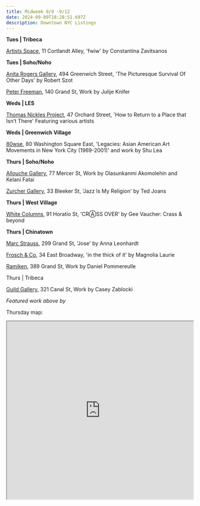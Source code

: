 ```yaml
---
title: Midweek 9/9 -9/12
date: 2024-09-09T18:28:51.697Z
description: Downtown NYC Listings
---
```

**Tues | T﻿ribeca**

[Artists Space](https://artistsspace.org/exhibitions/fwiw), 11 Cortlandt Alley, 'fwiw' by Constantina Zavitsanos

**Tues | S﻿oho/Noho**

[Anita Rogers Gallery](https://www.anitarogersgallery.com/exhibitions/robert-szot3), 494 Greenwich Street, 'The Picturesque Survival Of Other Days' by Robert Szot

[Peter Freeman](https://www.peterfreemaninc.com/exhibitions/julije-knifer), 140 Grand St, Work by Julije Knifer

**Weds | LES**

[Thomas Nickles Project](https://www.thomasnickles.com/exhibitions/36-how-to-return-to-a-place-that-isnt-juan-carlos-alom-javier-castro-paola/), 47 Orchard Street, 'How to Return to a Place that Isn’t There' Featuring various artists

**W﻿eds | Greenwich Village**

[80wse](https://80wse.org/), 80 Washington Square East, 'Legacies: Asian American Art Movements in New York City (1969-2001)' and work by Shu Lea

**T﻿hurs | Soho/Noho**

[Allouche Gallery](https://www.allouchegallery.com/exhibition/olasunkanmi-akomolehin-and-kelani-fatai/), 77 Mercer St, Work by Olasunkanmi Akomolehin and Kelani Fatai

[Zurcher Gallery](https://www.galeriezurcher.com/september-12-october-29-2024-ted-joans-jazz-is-my-religion), 33 Bleeker St, 'Jazz Is My Religion' by Ted Joans

**T﻿hurs | West Village**

[White Columns](https://whitecolumns.org/), 91 Horatio St, 'CRⒶSS OVER' by Gee Vaucher: Crass & beyond

**T﻿hurs | Chinatown**

[Marc Strauss](https://marcstraus.com/exhibitions/151-anna-leonhardt-jose/press_release_text/), 299 Grand St, 'Jose' by Anna Leonhardt

[Frosch & Co](https://froschandco.com/current), 34 East Broadway, 'in the thick of it' by Magnolia Laurie

[Ramiken](http://www.ramikencrucible.com/), 389 Grand St, Work by Daniel Pommereulle

T﻿hurs | Tribeca

[Guild Gallery](https://rwguildgalleryny.com/), 321 Canal St, Work by Casey Zablocki



*F﻿eatured work above by* 

T﻿hursday map:

<iframe src="https://www.google.com/maps/d/u/1/embed?mid=19Mjb8obI6hLwN7lDg9m5OlXYXMkznxs&ehbc=2E312F" width="100%" height="480"></iframe>